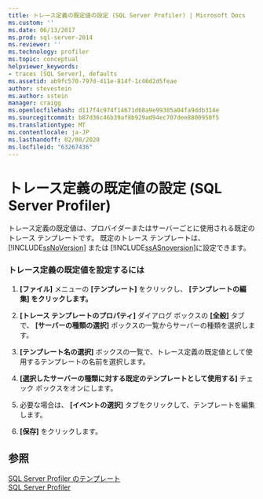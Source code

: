 ```yaml
---
title: トレース定義の既定値の設定 (SQL Server Profiler) | Microsoft Docs
ms.custom: ''
ms.date: 06/13/2017
ms.prod: sql-server-2014
ms.reviewer: ''
ms.technology: profiler
ms.topic: conceptual
helpviewer_keywords:
- traces [SQL Server], defaults
ms.assetid: ab9fc570-797d-411e-814f-1c46d2d5feae
author: stevestein
ms.author: sstein
manager: craigg
ms.openlocfilehash: d117f4c974f14671d68a9e99385a04fa9ddb314e
ms.sourcegitcommit: b87d36c46b39af8b929ad94ec707dee8800950f5
ms.translationtype: MT
ms.contentlocale: ja-JP
ms.lasthandoff: 02/08/2020
ms.locfileid: "63267436"
---
```

# <a name="set-trace-definition-defaults-sql-server-profiler"></a>トレース定義の既定値の設定 (SQL Server Profiler)
  トレース定義の既定値は、プロバイダーまたはサーバーごとに使用される既定のトレース テンプレートです。 既定のトレース テンプレートは、 [!INCLUDE[ssNoVersion](../../includes/ssnoversion-md.md)] または [!INCLUDE[ssASnoversion](../../includes/ssasnoversion-md.md)]に設定できます。  
  
### <a name="to-set-trace-definition-defaults"></a>トレース定義の既定値を設定するには  
  
1.  **[ファイル]** メニューの **[テンプレート]** をクリックし、 **[テンプレートの編集] をクリックします。**  
  
2.  **[トレース テンプレートのプロパティ]** ダイアログ ボックスの **[全般]** タブで、 **[サーバーの種類の選択]** ボックスの一覧からサーバーの種類を選択します。  
  
3.  **[テンプレート名の選択]** ボックスの一覧で、トレース定義の既定値として使用するテンプレートの名前を選択します。  
  
4.  **[選択したサーバーの種類に対する既定のテンプレートとして使用する]** チェック ボックスをオンにします。  
  
5.  必要な場合は、 **[イベントの選択]** タブをクリックして、テンプレートを編集します。  
  
6.  **[保存]** をクリックします。  
  
## <a name="see-also"></a>参照  
 [SQL Server Profiler のテンプレート](sql-server-profiler-templates.md)   
 [SQL Server Profiler](sql-server-profiler.md)  
  
  
